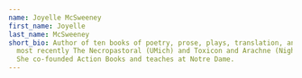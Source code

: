 ```yaml
---
name: Joyelle McSweeney
first_name: Joyelle
last_name: McSweeney
short_bio: Author of ten books of poetry, prose, plays, translation, and essays,
  most recently The Necropastoral (UMich) and Toxicon and Arachne (Nightboat).
  She co-founded Action Books and teaches at Notre Dame.
---
```

